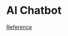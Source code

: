 # AI Chatbot

[Reference](https://www.smashingmagazine.com/2017/08/ai-chatbot-web-speech-api-node-js/)
